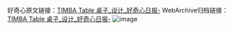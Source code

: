 好奇心原文链接：[TIMBA Table 桌子_设计_好奇心日报-](https://www.qdaily.com/articles/6974.html)
WebArchive归档链接：[TIMBA Table 桌子_设计_好奇心日报-](http://web.archive.org/web/20190623171550/https://www.qdaily.com/articles/6974.html)
![image](http://ww3.sinaimg.cn/large/007d5XDply1g3wbambtmrj30u02z2466)
